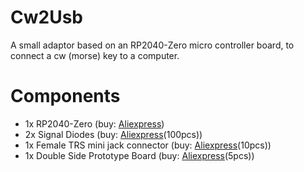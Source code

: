 # Cw2Usb
A small adaptor based on an RP2040-Zero micro controller board, to connect a cw (morse) key to a computer.

# Components

- 1x RP2040-Zero (buy: [Aliexpress](https://www.aliexpress.com/item/1005006060919390.html?spm=a2g0o.productlist.main.1.2202gBdmgBdmwK&algo_pvid=ca51da67-eaf9-4b85-87c1-c4a47e4f0e21&algo_exp_id=ca51da67-eaf9-4b85-87c1-c4a47e4f0e21-0&pdp_npi=4%40dis%21EUR%216.80%211.91%21%21%2152.73%2114.76%21%40211b61bb17245927896378252ecdef%2112000035550922721%21sea%21IT%211890676707%21X&curPageLogUid=jnTx7UaLmlZc&utparam-url=scene%3Asearch%7Cquery_from%3A))
- 2x Signal Diodes (buy: [Aliexpress](https://www.aliexpress.com/item/32465250573.html?spm=a2g0o.productlist.main.1.7702704fFSg6oz&algo_pvid=2ee03842-affe-425c-945a-04e29387264d&algo_exp_id=2ee03842-affe-425c-945a-04e29387264d-0&pdp_npi=4%40dis%21EUR%211.80%211.71%21%21%211.96%211.86%21%4021039cc717245929649286292e4e54%2112000035422362519%21sea%21IT%211890676707%21X&curPageLogUid=EIlYMOsov03D&utparam-url=scene%3Asearch%7Cquery_from%3A)(100pcs))
- 1x Female TRS mini jack connector (buy: [Aliexpress](https://www.aliexpress.com/item/1005005863583101.html?spm=a2g0o.productlist.main.11.28f518b5IVqlr8&algo_pvid=979f6720-57be-4c5f-9c20-94346ba5869f&algo_exp_id=979f6720-57be-4c5f-9c20-94346ba5869f-5&pdp_npi=4%40dis%21EUR%211.53%211.53%21%21%2111.86%2111.86%21%4021039f3e17245931979077665e1d27%2112000034616941985%21sea%21IT%211890676707%21X&curPageLogUid=GMHXKl4PMNry&utparam-url=scene%3Asearch%7Cquery_from%3A)(10pcs))
- 1x Double Side Prototype Board (buy: [Aliexpress](https://www.aliexpress.com/item/1005006385493535.html?spm=a2g0o.productlist.main.25.53f52f80ephFuJ&algo_pvid=4c0d5b11-31e1-479a-922d-d5a2a34759da&algo_exp_id=4c0d5b11-31e1-479a-922d-d5a2a34759da-12&pdp_npi=4%40dis%21EUR%216.92%211.87%21%21%2153.69%2114.50%21%40211b813b17245932682762224ed280%2112000036979941793%21sea%21IT%211890676707%21X&curPageLogUid=Pzl3pEVa7922&utparam-url=scene%3Asearch%7Cquery_from%3A)(5pcs))